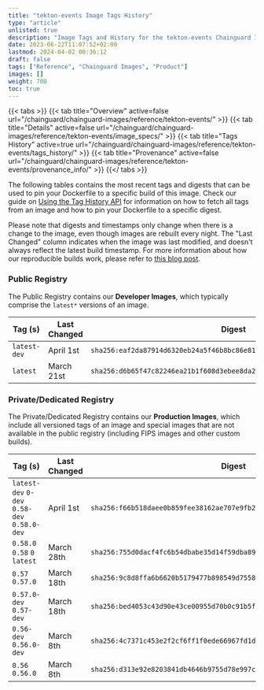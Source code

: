 ```yaml
---
title: "tekton-events Image Tags History"
type: "article"
unlisted: true
description: "Image Tags and History for the tekton-events Chainguard Image"
date: 2023-06-22T11:07:52+02:00
lastmod: 2024-04-02 00:36:12
draft: false
tags: ["Reference", "Chainguard Images", "Product"]
images: []
weight: 700
toc: true
---
```


{{< tabs >}}
{{< tab title="Overview" active=false url="/chainguard/chainguard-images/reference/tekton-events/" >}}
{{< tab title="Details" active=false url="/chainguard/chainguard-images/reference/tekton-events/image_specs/" >}}
{{< tab title="Tags History" active=true url="/chainguard/chainguard-images/reference/tekton-events/tags_history/" >}}
{{< tab title="Provenance" active=false url="/chainguard/chainguard-images/reference/tekton-events/provenance_info/" >}}
{{</ tabs >}}

The following tables contains the most recent tags and digests that can be used to pin your Dockerfile to a specific build of this image. Check our guide on [Using the Tag History API](/chainguard/chainguard-images/using-the-tag-history-api/) for information on how to fetch all tags from an image and how to pin your Dockerfile to a specific digest.

Please note that digests and timestamps only change when there is a change to the image, even though images are rebuilt every night. The "Last Changed" column indicates when the image was last modified, and doesn't always reflect the latest build timestamp. For more information about how our reproducible builds work, please refer to [this blog post](https://www.chainguard.dev/unchained/reproducing-chainguards-reproducible-image-builds).

### Public Registry
The Public Registry contains our **Developer Images**, which typically comprise the `latest*` versions of an image.

| Tag (s)       | Last Changed | Digest                                                                    |
|---------------|--------------|---------------------------------------------------------------------------|
|  `latest-dev` | April 1st    | `sha256:eaf2da87914d6320eb24a5f46b8bc86e819ac62e107b6ebf331ae36664169886` |
|  `latest`     | March 21st   | `sha256:d6b65f47c82246ea21b1f608d3ebee8da22581a7ac3620ff1682d836d112747e` |


### Private/Dedicated Registry
The Private/Dedicated Registry contains our **Production Images**, which include all versioned tags of an image and special images that are not available in the public registry (including FIPS images and other custom builds).

| Tag (s)                                       | Last Changed | Digest                                                                    |
|-----------------------------------------------|--------------|---------------------------------------------------------------------------|
|  `latest-dev` `0-dev` `0.58-dev` `0.58.0-dev` | April 1st    | `sha256:f66b518daee0b859fee38162ae707e9fb236683f2fd4acc4916370d5ff8c5429` |
|  `0.58.0` `0.58` `0` `latest`                 | March 28th   | `sha256:755d0dacf4fc6b54dbabe35d14f59dba8936bca9e89c8578062551693dd6fc30` |
|  `0.57` `0.57.0`                              | March 18th   | `sha256:9c8d8ffa6b6620b5179477b898549d7558b6b33191a7684297ffb2562dd4c49b` |
|  `0.57.0-dev` `0.57-dev`                      | March 18th   | `sha256:bed4053c43d90e43ce00955d70b0c91b5f73e85faeb6bc4d5141822a4bfe5097` |
|  `0.56-dev` `0.56.0-dev`                      | March 8th    | `sha256:4c7371c453e2f2cf6ff1f0ede66967fd1d8d4f19f3ba6f78ebcd4f7d4a52df22` |
|  `0.56` `0.56.0`                              | March 8th    | `sha256:d313e92e8203841db4646b9755d78e997c7818ac956b03c25a74736104e321b3` |

